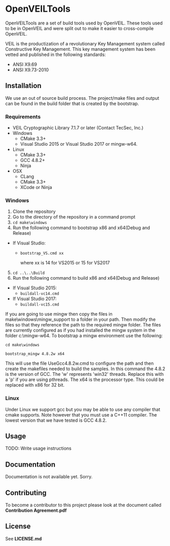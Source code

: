# OpenVEILTools

OpenVEILTools are a set of build tools used by OpenVEIL.  These tools used to be in OpenVEIL and were split out to make it easier to cross-compile OpenVEIL.

VEIL is the productization of a revolutionary Key Management system called Constructive Key Management.  This key management system has been vetted and published in the following standards:
* ANSI X9.69
* ANSI X9.73-2010



## Installation

We use an out of source build process.  The project/make files and output
can be found in the build folder that is created by the bootstrap.

### Requirements
- VEIL Cryptographic Library 7.1.7 or later (Contact TecSec, Inc.)
- Windows
  - CMake 3.3+
  - Visual Studio 2015 or Visual Studio 2017 or mingw-w64.
- Linux
  - CMake 3.3+
  - GCC 4.8.2+
  - Ninja
- OSX
  - CLang
  - CMake 3.3+
  - XCode or Ninja
	
### Windows
	
1. Clone the repository
2. Go to the directory of the repository in a command prompt
3. `cd make\windows`
4. Run the following command to bootstrap x86 and x64(Debug and Release)
  - If Visual Studio:
    - `bootstrap_VS.cmd xx`

      where xx is 14 for VS2015 or 15 for VS2017

5. `cd ..\..\Build`
6. Run the following command to build x86 and x64(Debug and Release)
  - If Visual Studio 2015:
    - `buildall-vc14.cmd`
  - If Visual Studio 2017:
    - `buildall-vc15.cmd`

If you are going to use mingw then copy the files in make\windows\mingw_support to a folder in your path.  Then modify the files so that they reference the path to the required mingw folder.  The files are currently configured as if you had installed the mingw system in the folder c:\mingw-w64.  To bootstrap a mingw environment use the following:

`cd make\windows`

`bootstrap_mingw 4.8.2w x64`

This will use the file UseGcc4.8.2w.cmd to configure the path and then create the makefiles needed to build the samples.  In this command the 4.8.2 is the version of GCC.  The 'w' represents 'win32' threads.  Replace this with a 'p' if you are using pthreads.  The x64 is the processor type.  This could be replaced with x86 for 32 bit.

### Linux

Under Linux we support gcc but you may be able to use any compiler that cmake supports.  Note however that you must use a C++11 compiler.  The lowest version that we have tested is GCC 4.8.2.

## Usage

TODO: Write usage instructions

## Documentation

Documentation is not available yet.  Sorry.

## Contributing

To become a contributor to this project please look at the document called
**Contribution Agreement.pdf**

## License

See **LICENSE.md**
